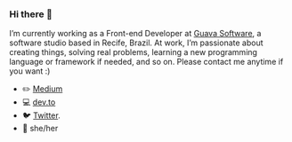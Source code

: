 ### Hi there :purple_heart:

I’m currently working as a Front-end Developer at [Guava Software](https://guava.software/), a software studio based in Recife, Brazil. At work, I’m passionate about creating things, solving real problems, learning a new programming language or framework if needed, and so on. Please contact me anytime if you want :)

- :pencil2: [Medium](https://medium.com/@paula_vaz)
- :computer: [dev.to](https://dev.to/pcosvaz)
- :bird: [Twitter](https://twitter.com/pcosv).
- :woman: she/her
